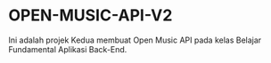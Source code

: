 # OPEN-MUSIC-API-V2
Ini adalah projek Kedua membuat Open Music API pada kelas Belajar Fundamental Aplikasi Back-End.
